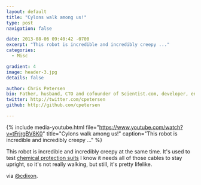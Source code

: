```yaml
---
layout: default
title: "Cylons walk among us!"
type: post
navigation: false

date: 2013-08-06 09:40:42 -0700
excerpt: "This robot is incredible and incredibly creepy ..."
categories:
  - Misc

gradient: 4
image: header-3.jpg
details: false

author: Chris Petersen
bio: Father, husband, CTO and cofounder of Scientist.com, developer, entrepreneur and technologist.
twitter: http://twitter.com/cpetersen
github: http://github.com/cpetersen

---
```


{% include media-youtube.html file="https://www.youtube.com/watch?v=tFrjrgBV8K0" title="Cylons walk among us!" caption="This robot is incredible and incredibly creepy ..." %}

This robot is incredible and incredibly creepy at the same time. It's used to test  [chemical protection suits](http://www.bostondynamics.com/robot_petman.html)   I know it needs all of those cables to stay upright, so it's not really walking, but still, it's pretty lifelike. 

 via  [@cdixon](https://mobile.twitter.com/cdixon/status/363171661505245184). 

 
